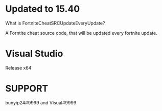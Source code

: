 # Updated to 15.40
What is FortniteCheatSRCUpdateEveryUpdate?

A Forntite cheat source code, that will be updated every fortnite update.

# Visual Studio
Release x64

# SUPPORT

bunyip24#9999 and 
Visual#9999
